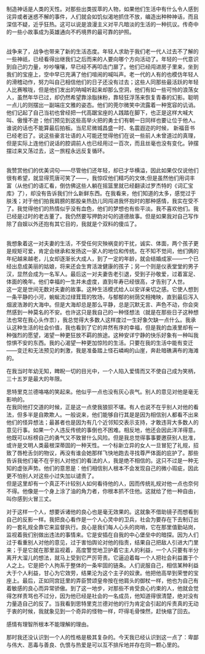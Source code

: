 制造神话是人类的天性。对那些出类拔萃的人物，如果他们生活中有什么令人感到诧异或者迷惑不解的事件，人们就会如饥似渴地抓住不放，编造出种种神话，而且深信不疑，近乎狂热。这可以说是浪漫主义对平凡暗淡的生活的一种抗议。传奇中的一些小故事成为英雄通向不朽境界的最可靠的护照。  
<br/>

战争来了，战争也带来了新的生活态度。年轻人求助于我们老一代人过去不了解的一些神祇，已经看得出继我们之后而来的人要向哪个方向活动了。年轻的一代意识到自己的力量，吵吵嚷嚷，早已经不再叩击门扉了。他们已经闯进房子里来，坐到我们的宝座上，空中早已充满了他们喧闹的喊叫声。老一代的人有的也模仿年轻人的滑稽动作，努力叫自己相信他们的日子还没有过去；这些人同那些最活跃的年轻人比赛喉咙，但是他们发出的呐喊听起来却那么空洞，他们有如一些可怜的浪荡女人，虽然年华已过，却仍然希望靠涂脂抹粉，靠轻狂浮荡来恢复青春的幻影。聪明一点儿的则摆出一副端庄文雅的姿态。他们的莞尔微笑中流露着一种宽容的讥诮。他们记起了自己当初也曾经把一代高踞宝座的人践踏在脚下，也正是这样大喊大叫、傲慢不逊；他们预见到这些高举火把的勇士们有朝一日同样也要让位于他人。谁说的话也不能算最后拍板。当尼尼微城昌盛一时、名震遐迩的时候， 新福音书已经老旧了。说这些豪言壮语的人可能还觉得他们在说一些前人未曾道过的真理，但是实际上连他们说话的腔调前人也已经用过一百次，而且丝毫也没有变化。钟摆摆过来又荡过去，这一旅程永远反复循环。  
<br/>

我赞赏他们的优美词句——尽管他们还年轻，却已才华横溢，因此如果仅仅说他们很有希望，就显得荒唐可笑了——，我惊叹他们精巧的文体;但是虽然他们用词丰富（从他们的语汇看，倒仿佛这些人躺在摇篮里就已经翻读过罗杰特的《词汇宝库》了），却没有告诉我们什么新鲜东西。在我看来，他们知道的太多，感觉过于肤浅；对于他们拍我肩膀的那股亲热劲儿同闯进我怀抱时的那种感情，我实在受不了。我觉得他们的热情似乎没有血色，他们的梦想也有些平淡。我不喜欢他们。我已经是过时的老古董了。我仍然要写押韵对句的道德故事。但是如果我对自己写作除了自娱以外还抱有其它目的，我就是个双料的傻瓜了。  
<br/>

我想象着这一对夫妻的生活，不受任何灾殃祸变的干扰，诚实、体面，两个孩子更是规矩可爱，肯定会继承和发扬这一家人的地位和传统。在不知不觉间，他们俩的年纪越来越老，儿女却逐渐长大成人，到了一定的年龄，就会结婚成家——一个已经出息成美丽的姑娘，将来还会生育活泼健康的孩子；另一个则是仪表堂堂的男子汉，显然会成为一名军人。最后这一对夫妻告老引退，受到子孙敬爱，过着富足、体面的晚年。他们幸福的一生并未虚度，直到年寿已经很高，才告别了人世。    
这一定是世间无数对夫妻的故事。这种生活模式给人以安详亲切之感。它使人想到一条平静的小河，蜿蜒流过绿茸茸的牧场，与郁郁的树荫交相掩映，直到最后泻入烟波浩渺的大海中。但是大海却总是那么平静，总是沉默无言、声色不动，你会突然感到一种莫名的不安。也许这只是我自己的一种怪想法（就是在那些日子这种想法也常在我心头作祟），我总觉得大多数人这样度过一生好象欠缺一点什么。我承认这种生活的社会价值，我也看到了它的井然有序的幸福，但是我的血液里却有一种强烈的愿望，渴望一种更狂放不羁的旅途。这种安详宁静的快乐好象有一种叫我惊惧不安的东西。我的心渴望一种更加惊险的生活。只要在我的生活中能有变迁——变迁和无法预见的刺激，我是准备踏上怪石嶙峋的山崖，奔赴暗礁满布的海滩的。
<br/>

在我当时年幼无知，睥睨一切的目光中，一个人陷入爱情而又不使自己成为笑柄，三十五岁是最大的年限。
<br/>

思特里克兰德咯咯的笑起来。他似乎一点也没有灰心丧气。别人的意见对他是毫无影响的。  
在我同他打交道的时候，正是这一点使我狼狈不堪。有人也说不在乎别人对他的看法，但多半是自欺欺人。一般说来，他们能够自行其是是因为相信别人都看不出来他们的怪异想法；最甚者也是因为有几个近邻知交表示支持，才敢违背大多数人的意见行事。如果一个人违反传统的事倒也不困难。相反地，他还会因此洋洋得意。他既可以标榜自己的勇气又不致冒什么风险。但是我总觉得事事要邀获别人批准，或许是文明人类最根深蒂固的一种天性。一个标新立异的女人一旦冒犯了礼规，招致了唇枪舌剑的物议，再没有谁会她那样飞快地跑去寻找尊严体面的庇护了。那些告诉我他们毫不在乎别人对他们的看法的人，我是绝不相信的。这只不过是一种无知的虚张声势。他们的意思是：他们相信别人根本不会发现自己的微小瑕疵，因此更不怕别人对这些小过失加以谴责了。  
但是这里却有一个真正不计较别人如何看待他的人，因而传统礼规对他一点也奈何不得。他像是一个身上涂了油的角力者，你根本抓不住他。这就给了他一种自由，叫你感到火冒三丈。
<br/>

对于这样一个人，想要诉诸他的良心也是毫无效果的。这就象不借助镜子而想看到自己的反影一样。我把良心看作是一个人心灵中的卫兵，社会为要存在下去制订出的一套礼规全靠它来监督执行。良心是我们每人心头的岗哨，它在那里值勤站岗，监视着我们别做出违法的事情来。它是安插在自我的中心堡垒中的暗探。因为人们过于看重别人对他的意见，过于害怕舆论对他的指责，结果自己把敌人引进大门里来；于是它就在那里监视着，高度警觉地卫护着它主人的利益，一个人只要有半分离开大溜儿的想法，就马上受到它严厉苛责。它逼迫着每一个人把社会利益置于个人之上。它是把个人拘系于整体的一条牢固的链条。人们说服自己，相信某种利益大于个人利益，甘心为它效劳，结果沦为这个主子的奴隶。他把他高举到荣誉的宝座上。最后，正如同宫廷里的弄臣赞颂皇帝按在他肩头的御杖一样，他也为自己有着敏感的良心而异常骄傲。到了这一地步，对那些不肯受良心约束的人，他就会觉得怎样责骂也不过分，因为他已经是社会的一名成员，他知道得很清楚，绝对没有力量造自己的反了。当我看到思特里克兰德对他的行为肯定会引起的斥责真的无动于衷的时候，我就象见到一个奇异的怪物一样，吓得毛骨悚然，赶快缩了回去。
<br/>

感情有理智所根本不能理解的理由。
<br/>

那时我还没认识到一个人的性格是极其复杂的。今天我已经认识到这一点了：卑鄙与伟大、恶毒与善良、仇恨与热爱是可以互不排斥地并存在同一颗心里的。
<br/>


<br/><br/><br/><br/><br/><br/><br/><br/><br/><br/><br/><br/><br/>
